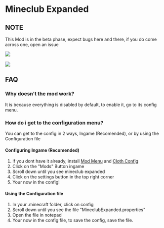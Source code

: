 # Mineclub Expanded

## NOTE

This Mod is in the beta phase, expect bugs here and there, if you do come across one, open an issue

![](https://img.shields.io/github/downloads/blobanium/mineclub-expanded/total?label=Total%20Downloads&style=for-the-badge) ![]()


![](https://i.imgur.com/77kxz8x.png)




## FAQ

### Why doesn't the mod work?
It is because everything is disabled by default, to enable it, go to its config menu.

### How do i get to the configuration menu?
You can get to the config in 2 ways, Ingame (Recomended), or by using the Configuration file

#### Configuring Ingame (Recomended)
1. If you dont have it already, install [Mod Menu](https://www.curseforge.com/minecraft/mc-mods/modmenu) and [Cloth Config](https://www.curseforge.com/minecraft/mc-mods/cloth-config)
2. Click on the "Mods" Button ingame
3. Scroll down until you see mineclub expanded
4. Click on the settings button in the top right corner
5. Your now in the config!


#### Using the Configuration file
1. In your .minecraft folder, click on config
2. Scroll down until you see the file "MineclubExpanded.properties"
3. Open the file in notepad
4. Your now in the config file, to save the config, save the file.
